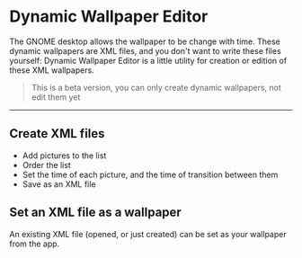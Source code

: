 # Dynamic Wallpaper Editor

The GNOME desktop allows the wallpaper to be change with time. These dynamic wallpapers are XML files, and you don't want to write these files yourself: Dynamic Wallpaper Editor is a little utility for creation or edition of these XML wallpapers.

>This is a beta version, you can only create dynamic wallpapers, not edit them yet

----

## Create XML files

- Add pictures to the list
- Order the list
- Set the time of each picture, and the time of transition between them
- Save as an XML file

<!--
## Editing XML files

- Open an XML file
- Add pictures, or remove pictures, or change their order or their times
- Save the modification
-->

## Set an XML file as a wallpaper

An existing XML file (opened, or just created) can be set as your wallpaper from the app.
